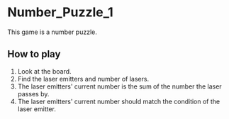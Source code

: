 # Number_Puzzle_1

This game is a number puzzle.

## How to play

1. Look at the board.
2. Find the laser emitters and number of lasers.
3. The laser emitters' current number is the sum of the number the laser passes by.
4. The laser emitters' current number should match the condition of the laser emitter.
